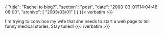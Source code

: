 {
  "title": "Rachel to blog?",
  "section": "post",
  "date": "2003-03-01T14:04:46-08:00",
  "archive": [
    "2003/03/01"
  ]
}
{{< verbatim >}}
<P>I'm trying to convince my wife that she needs to start a web page to tell funny medical stories.  Stay tuned!
{{< /verbatim >}}
